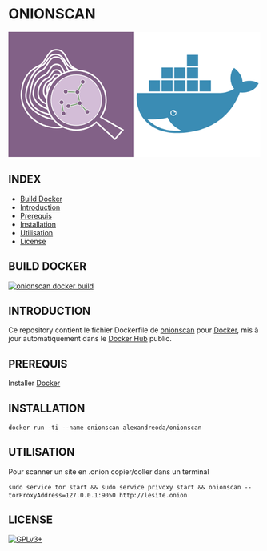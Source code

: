 # ONIONSCAN

![onionscan](https://raw.githubusercontent.com/oda-alexandre/onionscan/master/img/logo-onionscan.png) ![docker](https://raw.githubusercontent.com/oda-alexandre/onionscan/master/img/logo-docker.png)


## INDEX

- [Build Docker](#BUILD)
- [Introduction](#INTRODUCTION)
- [Prerequis](#PREREQUIS)
- [Installation](#INSTALLATION)
- [Utilisation](#UTILISATION)
- [License](#LICENSE)


## BUILD DOCKER

[![onionscan docker build](https://img.shields.io/docker/build/alexandreoda/onionscan.svg)](https://hub.docker.com/r/alexandreoda/onionscan)


## INTRODUCTION

Ce repository contient le fichier Dockerfile de [onionscan](https://onionscan.org/) pour [Docker](https://www.docker.com), mis à jour automatiquement dans le [Docker Hub](https://hub.docker.com/r/alexandreoda/onionscan/) public.


## PREREQUIS

Installer [Docker](https://www.docker.com)


## INSTALLATION

```
docker run -ti --name onionscan alexandreoda/onionscan
```


## UTILISATION

Pour scanner un site en .onion copier/coller dans un terminal

```
sudo service tor start && sudo service privoxy start && onionscan --torProxyAddress=127.0.0.1:9050 http://lesite.onion
```

## LICENSE

[![GPLv3+](http://gplv3.fsf.org/gplv3-127x51.png)](https://github.com/oda-alexandre/onionscan/blob/master/LICENSE)
